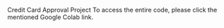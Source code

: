 Credit Card Approval Project
To access the entire code, please click the mentioned Google Colab link.











